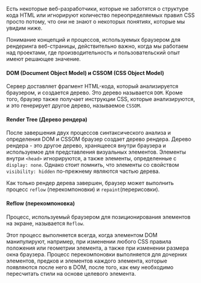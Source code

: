 Есть некоторые веб-разработчики, которые не заботятся о структуре кода HTML или игнорируют количество переопределяемых правил CSS просто потому, что они не знают о некоторых понятиях, которые мы увидим ниже.

Понимание концепций и процессов, используемых браузером для рендеринга веб-страницы, действительно важно, когда мы работаем над проектами, где производительность и пользовательский опыт имеют решающее значение.

#### DOM (Document Object Model) и CSSOM (CSS Object Model)

Сервер доставляет фрагмент HTML-кода, который анализируется браузером, и создается дерево. Это дерево называется `DOM`. Кроме того, браузер также получает инструкции CSS, которые анализируются, и это генерирует другое дерево, называемое `CSSOM`.

#### Render Tree (Дерево рендера)

После завершения двух процессов синтаксического анализа и определения DOM и CSSOM браузер создает дерево рендера. Дерево рендера - это другое дерево, хранящееся внутри браузера и используемое для представления визуальных элементов. Элементы внутри `<head>` игнорируются, а также элементы, определенные с `display: none`. Однако стоит помнить, что элементы со свойством `visibility: hidden` по-прежнему являются частью дерева.

Как только рендер дерева завершен, браузер может выполнить процесс `reflow` (перекомпоновки) и `repaint`(перерисовки).

#### Reflow (перекомпоновка)

Процесс, используемый браузером для позиционирования элементов на экране, называется `Reflow`.

Этот процесс выполняется всегда, когда элементом DOM манипулируют, например, при изменении любого CSS правила положения или геометрии элемента, а также при изменении размера окна браузера. Процесс перекомпоновки выполняется для дочерних элементов, предков и элементов каждого элемента, которые появляются после него в DOM, после того, как ему необходимо пересчитать стили на основе целевого элемента.